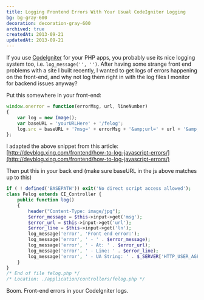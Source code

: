 ```yaml
---
title: Logging Frontend Errors With Your Usual CodeIgniter Logging
bg: bg-gray-600
decoration: decoration-gray-600
archived: true
createdAt: 2013-09-21
updatedAt: 2013-09-21
---
```

If you use [CodeIgniter](http://ellislab.com/codeigniter) for your PHP apps, you probably use its nice logging system too, i.e. `log_message('', '')`. After having some strange front end problems with a site I built recently, I wanted to get logs of errors happening on the front-end, and why not log them right in with the log files I monitor for backend issues anyway?

Put this somewhere in your front-end:

```js
window.onerror = function(errorMsg, url, lineNumber)
{
    var log = new Image();
    var baseURL = 'yourURLHere' + '/felog';
    log.src = baseURL + '?msg=' + errorMsg + '&amp;url=' + url + '&amp;ln=' + lineNumber;
};
```

I adapted the above snippet from this article: [http://devblog.xing.com/frontend/how-to-log-javascript-errors/](http://devblog.xing.com/frontend/how-to-log-javascript-errors/)

Then put this in your back end (make sure baseURL in the js above matches up to this)

```php
if ( ! defined('BASEPATH')) exit('No direct script access allowed');
class Felog extends CI_Controller {
    public function log()
    {
        header("Content-Type: image/jpg");
        $error_message = $this->input->get('msg');
        $error_url = $this->input->get('url');
        $error_line = $this->input->get('ln');
        log_message('error', 'Front end error:');
        log_message('error', ' - ' . $error_message);
        log_message('error', ' - At: ' . $error_url);
        log_message('error', ' - Line: ' . $error_line);
        log_message('error', ' - UA String: ' . $_SERVER['HTTP_USER_AGENT']);
    }
}
/* End of file felog.php */
/* Location: ./application/controllers/felog.php */
```

Boom. Front-end errors in your CodeIgniter logs.